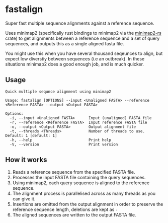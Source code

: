 # fastalign

Super fast multiple sequence alignments against a reference sequence. 

Uses minimap2 (specifically rust bindings to minimap2 via the [minimap2-rs](https://github.com/jguhlin/minimap2-rs) crate) to get alignments between a reference sequence and a set of query sequences, and outputs this as a single aligned fasta file.

You might use this when you have several thousand seqeunces to align, but expect low diverstiy between sequences (i.e an outbreak). In these situations minimap2 does a good enough job, and is much quicker.

## Usage
```
Quick multiple sequnce alignment using minimap2

Usage: fastalign [OPTIONS] --input <Unaligned FASTA> --reference <Reference FASTA> --output <Output FASTA>

Options:
  -i, --input <Unaligned FASTA>      Input (unaligned) FASTA file
  -r, --reference <Reference FASTA>  Input reference FASTA file
  -o, --output <Output FASTA>        Output alignment file
  -t, --threads <Threads>            Number of threads to use. Default: 1 [default: 1]
  -h, --help                         Print help
  -V, --version                      Print version
```

## How it works

1. Reads a reference sequence from the specified FASTA file.
2. Processes the input FASTA file containing the query sequences.
3. Using minimap2, each query sequence is aligned to the reference sequence.
4. The alignment process is parallelised across as many threads as you can give it.
5. Insertions are omitted from the output alignment in order to preserve the reference sequence length, deletions are kept as `-`
6. The aligned sequences are written to the output FASTA file.
